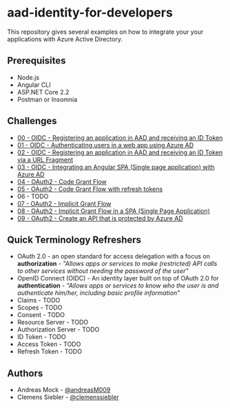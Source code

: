 # aad-identity-for-developers

This repository gives several examples on how to integrate your your applications with Azure Active Directory.

## Prerequisites
* Node.js
* Angular CLI
* ASP.NET Core 2.2
* Postman or Insomnia

## Challenges

* [00 - OIDC - Registering an application in AAD and receiving an ID Token](challenge-0-oidc-idtoken.md)
* [01 - OIDC - Authenticating users in a web app using Azure AD](challenge-1-oidc-idtoken-webapp.md)
* [02 - OIDC - Registering an application in AAD and receiving an ID Token via a URL Fragment](challenge-2-oidc-idtoken-fragment.md)
* [03 - OIDC - Integrating an Angular SPA (Single page application) with Azure AD](challenge-3-oidc-idtoken-angularspa.md)
* [04 - OAuth2 - Code Grant Flow](challenge-4-oauth2-code-grant.md)
* [05 - OAuth2 - Code Grant Flow with refresh tokens](challenge-5-oauth2-refreshtoken.md)
* 06 - TODO
* [07 - OAuth2 - Implicit Grant Flow](challenge-7-oauth2-implicit-flow.md)
* [08 - OAuth2 - Implicit Grant Flow in a SPA (Single Page Application)](challenge-8-oauth2-implicit-flow-angularspa.md)
* [09 - OAuth2 - Create an API that is protected by Azure AD](challenge-9-oauth2-protect-api.md)

## Quick Terminology Refreshers

* OAuth 2.0 - an open standard for access delegation with a focus on **authorization** - *"Allows apps or services to make (restricted) API calls to other services without needing the password of the user"*
* OpenID Connect (OIDC) - An identity layer built on top of OAuth 2.0 for **authentication** - *"Allows apps or services to know who the user is and authenticate him/her, including basic profile information"*
* Claims - TODO
* Scopes - TODO
* Consent - TODO
* Resource Server - TODO
* Authorization Server - TODO
* ID Token - TODO
* Access Token - TODO
* Refresh Token - TODO

## Authors

* Andreas Mock - [@andreasM009](https://twitter.com/andreasm009)
* Clemens Siebler - [@clemenssiebler](https://twitter.com/clemenssiebler)